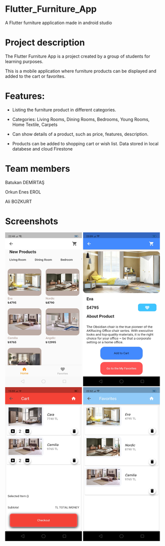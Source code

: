 # Flutter_Furniture_App
A Flutter furniture application made in android studio


# Project description

The Flutter Furniture App is a project created by a group of students for learning purposes.

This is a mobile application where furniture products can be displayed and added to the cart or favorites.

# Features:

- Listing the furniture product in different categories.

- Categories:  Living Rooms, Dining Rooms, Bedrooms, Young Rooms, Home Textile, Carpets

- Can show details of a product, such as price, features, description.

- Products can be added to shopping cart or wish list.  Data stored in local databese and cloud Firestone

# Team members

Batukan DEMİRTAŞ

Orkun Enes EROL

Ali BOZKURT


# Screenshots
<img src="Screenshots/mainPage.jpg" width= 250 height=500>
<img src="Screenshots/detailedPage.jpg" width= 250 height=500>
<img src="Screenshots/cart.jpg" width= 250 height=500>
<img src="Screenshots/favorite.jpg" width= 250 height=500>
